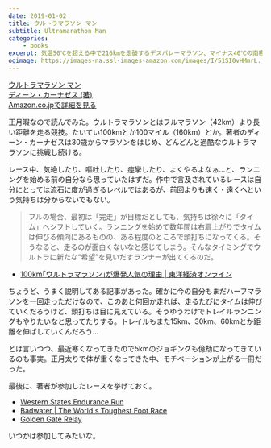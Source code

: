 ```yaml
---
date: 2019-01-02
title: ウルトラマラソン マン
subtitle: Ultramarathon Man
categories: 
    - books
excerpt: 気温50℃を超える中で216kmを走破するデスバレーマラソン、マイナス40℃の南極フルマラソン、標高差2736mを越えて160kmを走り抜く…。この男、いったいぜんたい、どうしてここまで走るのか?
ogimage: https://images-na.ssl-images-amazon.com/images/I/51SI0vHMmrL._SX336_BO1,204,203,200_.jpg
---
```


<div class="__media"><a href="https://www.amazon.co.jp/dp/4799311298/?tag=warikiru-22" target="_blank" rel="noopener">
<img src="https://images-na.ssl-images-amazon.com/images/I/51SI0vHMmrL._SX336_BO1,204,203,200_.jpg" alt="" class="__media__image">
<div class="__media__body">
    <div>ウルトラマラソン マン</div>
    <div class="__media__text">ディーン・カーナゼス (著)</div>
    <div>Amazon.co.jpで詳細を見る</div>
</div>
</a></div>

正月暇なので読んでみた。ウルトラマラソンとはフルマラソン（42km）より長い距離を走る競技。たいてい100kmとか100マイル（160km）とか。著者のディーン・カーナゼスは30歳からマラソンをはじめ、どんどんと過酷なウルトラマラソンに挑戦し続ける。

レース中、気絶したり、嘔吐したり、痙攣したり、よくやるよなぁ...と、ランニングを始める前の自分なら思っていたはずだ。作中で言及されているレースは自分にとっては流石に度が過ぎるレベルではあるが、前回よりも速く・遠くへという気持ちは分からないでもない。

> フルの場合、最初は「完走」が目標だとしても、気持ちは徐々に「タイム」へシフトしていく。ランニングを始めて数年間は右肩上がりでタイムは伸びる傾向にあるものの、ある程度のところで頭打ちになってくる。そうなると、走るのが面白くないなと感じてしまう。そんなタイミングでウルトラに新たな“希望”を見いだすランナーが出てくるのだ。

- [100km｢ウルトラマラソン｣が爆発人気の理由 \| 東洋経済オンライン](https://toyokeizai.net/articles/-/180524)

ちょうど、うまく説明してある記事があった。確かに今の自分もまだハーフマラソンを一回走っただけなので、このあと何回か走れば、走るたびにタイムは伸びていくだろうけど、頭打ちは目に見えている。そうゆうわけでトレイルランニングもやりたいなと思ってたりする。トレイルもまた15km、30km、60kmとか距離を伸ばしていくんだろう...

とは言いつつ、最近寒くなってきたので5kmのジョギングも億劫になってきているのも事実。正月太りで体が重くなってきた中、モチベーションが上がる一冊だった。

最後に、著者が参加したレースを挙げておく。

- [Western States Endurance Run](https://www.wser.org/)
- [Badwater \| The World's Toughest Foot Race](http://www.badwater.com/)
- [Golden Gate Relay](http://www.therelay.com/)~~‌~~

いつかは参加してみたいな。